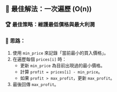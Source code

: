 ## 🚀 最佳解法：一次遍歷 (O(n))

### 🏆 **最佳策略：維護最低價格與最大利潤**

### 🧠 **思路：**
1. 使用 `min_price` 來記錄「當前最小的買入價格」。
2. 在遍歷每個 `prices[i]` 時：
    - 更新 `min_price` 為目前出現過的最小價格。
    - 計算 `profit = prices[i] - min_price`。
    - 如果 `profit > max_profit`，更新 `max_profit`。
3. 最後回傳 `max_profit`。
